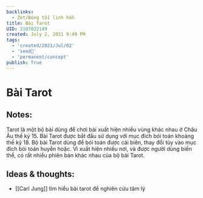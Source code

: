 ```yaml
---
backlinks:
  - Zet/Bóng tối linh hồn
title: Bài Tarot
UID: 2107022149
created: July 2, 2021 9:49 PM
tags:
  - 'created/2021/Jul/02'
  - 'seed🥜'
  - 'permanent/concept'
publish: True
---
```

# Bài Tarot

## Notes:
Tarot là một bộ bài dùng để chơi bài xuất hiện nhiều vùng khác nhau ở Châu Âu thế kỷ 15. Bài Tarot được bắt đầu sử dụng với mục đích bói toán khoảng thế kỷ 18. Bộ bài Tarot dùng để bói toán được cải biên, thay đổi tùy vào mục đích bói toán huyền hoặc. Vì xuất hiện nhiều nơi, và được người dùng biến thể, có rất nhiều phiên bản khác nhau của bộ bài Tarot.

## Ideas & thoughts:
- [[Carl Jung]] tìm hiểu bài tarot để nghiên cứu tâm lý
